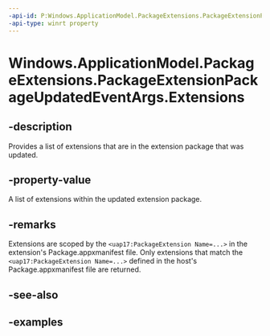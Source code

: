 ```yaml
---
-api-id: P:Windows.ApplicationModel.PackageExtensions.PackageExtensionPackageUpdatedEventArgs.Extensions
-api-type: winrt property
---
```


# Windows.ApplicationModel.PackageExtensions.PackageExtensionPackageUpdatedEventArgs.Extensions

<!--
public System.Collections.Generic.IReadOnlyList<Windows.ApplicationModel.PackageExtensions.PackageExtension> Extensions { get; }
-->

## -description

Provides a list of extensions that are in the extension package that was updated.

## -property-value

A list of extensions within the updated extension package.

## -remarks

Extensions are scoped by the `<uap17:PackageExtension Name=...>` in the extension's Package.appxmanifest file. Only extensions that match the `<uap17:PackageExtension Name=...>` defined in the host's Package.appxmanifest file are returned.

## -see-also

## -examples
